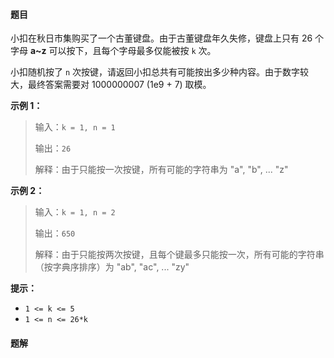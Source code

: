 #### 题目
小扣在秋日市集购买了一个古董键盘。由于古董键盘年久失修，键盘上只有 26 个字母 **a~z** 可以按下，且每个字母最多仅能被按 `k` 次。

小扣随机按了 `n` 次按键，请返回小扣总共有可能按出多少种内容。由于数字较大，最终答案需要对 1000000007 (1e9 + 7) 取模。


**示例 1：**
>输入：`k = 1, n = 1`
> 
>输出：`26`
> 
>解释：由于只能按一次按键，所有可能的字符串为 "a", "b", ... "z" 

**示例 2：**
>输入：`k = 1, n = 2`
> 
>输出：`650`
> 
>解释：由于只能按两次按键，且每个键最多只能按一次，所有可能的字符串（按字典序排序）为 "ab", "ac", ... "zy" 

**提示：**
- `1 <= k <= 5`
- `1 <= n <= 26*k`
 



 #### 题解